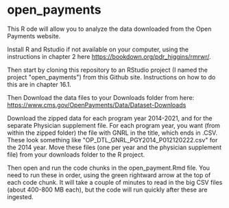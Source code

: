 # open_payments

This R ode will allow you to analyze the data downloaded from the Open Payments website.

Install R and Rstudio if not available on your computer, using the instructions in chapter 2 here https://bookdown.org/pdr_higgins/rmrwr/.

Then start by cloning this repository to an RStudio project (I named the project "open_payments") from this Github site. Instructions on how to do this are in chapter 16.1.

Then Download the data files to your Downloads folder from here: https://www.cms.gov/OpenPayments/Data/Dataset-Downloads

Download the zipped data for each program year 2014-2021, and for the separate Physician supplement file. For each program year, you want (from within the zipped folder) the file with GNRL in the title, which ends in .CSV. These look something like "OP_DTL_GNRL_PGY2014_P012120222.csv" for the 2014 year. Move these files (one per year and the physician supplement file) from your downloads folder to the R project.

Then open and run the code chunks in the open_payment.Rmd file. You need to run these in order, using the green rightward arrow at the top of each code chunk. It will take a couple of minutes to read in the big CSV files (about 400-800 MB each), but the code will run quickly after these are ingested.
